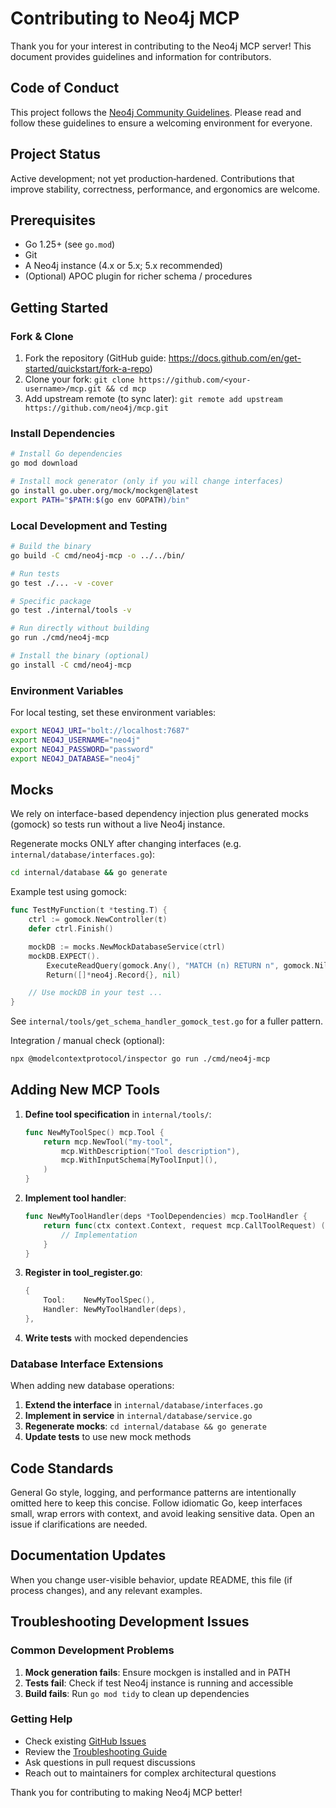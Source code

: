 # Contributing to Neo4j MCP

Thank you for your interest in contributing to the Neo4j MCP server! This document provides guidelines and information for contributors.

## Code of Conduct

This project follows the [Neo4j Community Guidelines](https://neo4j.com/developer/contributing/). Please read and follow these guidelines to ensure a welcoming environment for everyone.

## Project Status

Active development; not yet production‑hardened. Contributions that improve stability, correctness, performance, and ergonomics are welcome.

## Prerequisites

- Go 1.25+ (see `go.mod`)
- Git
- A Neo4j instance (4.x or 5.x; 5.x recommended)
- (Optional) APOC plugin for richer schema / procedures

## Getting Started

### Fork & Clone

1. Fork the repository (GitHub guide: https://docs.github.com/en/get-started/quickstart/fork-a-repo)
2. Clone your fork: `git clone https://github.com/<your-username>/mcp.git && cd mcp`
3. Add upstream remote (to sync later): `git remote add upstream https://github.com/neo4j/mcp.git`

### Install Dependencies

```bash
# Install Go dependencies
go mod download

# Install mock generator (only if you will change interfaces)
go install go.uber.org/mock/mockgen@latest
export PATH="$PATH:$(go env GOPATH)/bin"
```

### Local Development and Testing

```bash
# Build the binary
go build -C cmd/neo4j-mcp -o ../../bin/

# Run tests
go test ./... -v -cover

# Specific package
go test ./internal/tools -v

# Run directly without building
go run ./cmd/neo4j-mcp

# Install the binary (optional)
go install -C cmd/neo4j-mcp
```

### Environment Variables

For local testing, set these environment variables:

```bash
export NEO4J_URI="bolt://localhost:7687"
export NEO4J_USERNAME="neo4j"
export NEO4J_PASSWORD="password"
export NEO4J_DATABASE="neo4j"
```

## Mocks

We rely on interface-based dependency injection plus generated mocks (gomock) so tests run without a live Neo4j instance.

Regenerate mocks ONLY after changing interfaces (e.g. `internal/database/interfaces.go`):

```bash
cd internal/database && go generate
```

Example test using gomock:

```go
func TestMyFunction(t *testing.T) {
    ctrl := gomock.NewController(t)
    defer ctrl.Finish()

    mockDB := mocks.NewMockDatabaseService(ctrl)
    mockDB.EXPECT().
        ExecuteReadQuery(gomock.Any(), "MATCH (n) RETURN n", gomock.Nil(), "neo4j").
        Return([]*neo4j.Record{}, nil)

    // Use mockDB in your test ...
}
```

See `internal/tools/get_schema_handler_gomock_test.go` for a fuller pattern.

Integration / manual check (optional):

```bash
npx @modelcontextprotocol/inspector go run ./cmd/neo4j-mcp
```

## Adding New MCP Tools

1. **Define tool specification** in `internal/tools/`:

   ```go
   func NewMyToolSpec() mcp.Tool {
       return mcp.NewTool("my-tool",
           mcp.WithDescription("Tool description"),
           mcp.WithInputSchema[MyToolInput](),
       )
   }
   ```

2. **Implement tool handler**:

   ```go
   func NewMyToolHandler(deps *ToolDependencies) mcp.ToolHandler {
       return func(ctx context.Context, request mcp.CallToolRequest) (*mcp.CallToolResult, error) {
           // Implementation
       }
   }
   ```

3. **Register in tool_register.go**:

   ```go
   {
       Tool:    NewMyToolSpec(),
       Handler: NewMyToolHandler(deps),
   },
   ```

4. **Write tests** with mocked dependencies

### Database Interface Extensions

When adding new database operations:

1. **Extend the interface** in `internal/database/interfaces.go`
2. **Implement in service** in `internal/database/service.go`
3. **Regenerate mocks**: `cd internal/database && go generate`
4. **Update tests** to use new mock methods

## Code Standards

General Go style, logging, and performance patterns are intentionally omitted here to keep this concise. Follow idiomatic Go, keep interfaces small, wrap errors with context, and avoid leaking sensitive data. Open an issue if clarifications are needed.

## Documentation Updates

When you change user-visible behavior, update README, this file (if process changes), and any relevant examples.

## Troubleshooting Development Issues

### Common Development Problems

1. **Mock generation fails**: Ensure mockgen is installed and in PATH
2. **Tests fail**: Check if test Neo4j instance is running and accessible
3. **Build fails**: Run `go mod tidy` to clean up dependencies

### Getting Help

- Check existing [GitHub Issues](https://github.com/neo4j/mcp/issues)
- Review the [Troubleshooting Guide](docs/TROUBLESHOOTING.md)
- Ask questions in pull request discussions
- Reach out to maintainers for complex architectural questions

Thank you for contributing to making Neo4j MCP better!
